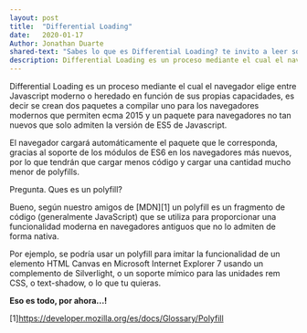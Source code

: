 ```yaml
---
layout: post
title:  "Differential Loading"
date:   2020-01-17
Author: Jonathan Duarte
shared-text: "Sabes lo que es Differential Loading? te invito a leer sobre el tema en:"
description: Differential Loading es un proceso mediante el cual el navegador elige entre Javascript moderno o heredado en función de sus propias capacidades, es decir se crean dos paquetes a compilar uno para los navegadores modernos que permiten ecma 2015 y un paquete para navegadores no tan nuevos que solo admiten la versión de ES5 de Javascript.
---
```



Differential Loading es un proceso mediante el cual el navegador elige entre Javascript moderno o heredado en función de sus propias capacidades, es decir se crean dos paquetes a compilar uno para los navegadores modernos que permiten ecma 2015 y un paquete para navegadores no tan nuevos que solo admiten la versión de ES5 de Javascript.

El navegador cargará automáticamente el paquete que le corresponda, gracias al soporte de los módulos de ES6 en los navegadores más nuevos, por lo que tendrán que cargar menos código y cargar una cantidad mucho menor de polyfills.

Pregunta. Ques es un polyfill?

Bueno, según nuestro amigos de [MDN][1] un polyfill es un fragmento de código (generalmente JavaScript) que se utiliza para proporcionar una funcionalidad moderna en navegadores antiguos que no lo admiten de forma nativa.

Por ejemplo, se podría usar un polyfill para imitar la funcionalidad de un elemento HTML Canvas en Microsoft Internet Explorer 7 usando un complemento de Silverlight, o un soporte mímico para las unidades rem CSS, o text-shadow, o lo que tu quieras.


__Eso es todo, por ahora...!__

[1]https://developer.mozilla.org/es/docs/Glossary/Polyfill